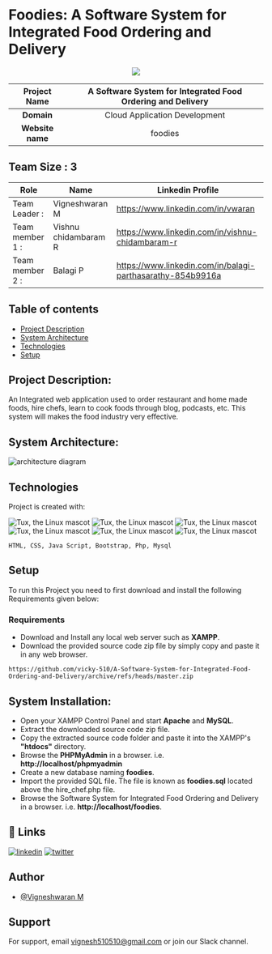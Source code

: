# Foodies: A Software System for Integrated Food Ordering and Delivery
<p align="center" float: left>
<img src="https://user-images.githubusercontent.com/103897625/228876935-367eba7e-d986-4a83-9212-a0654452c40e.gif"/>
</p> 


          
|      **Project Name**     | A Software System for Integrated Food Ordering and Delivery |
|:---------------------:|:------------------------------:|
|         **Domain**        |  Cloud Application Development |
|        **Website name**        |  foodies |


## __Team Size : 3__


|Role | Name | Linkedin Profile |
| ------------|---------------|---------------|
|Team Leader :| Vigneshwaran M| https://www.linkedin.com/in/vwaran |
|Team member 1 :| Vishnu chidambaram R| https://www.linkedin.com/in/vishnu-chidambaram-r|
|Team member 2 :| Balagi P | https://www.linkedin.com/in/balagi-parthasarathy-854b9916a |


## Table of contents
* [Project Description](#project-description)
* [System Architecture](#system-architecture)
* [Technologies](#technologies)
* [Setup](#setup)



## Project Description:
An Integrated web application used to order restaurant and home made foods, hire chefs, learn to cook foods through blog, podcasts, etc. This system will makes the food industry very effective.	

	
## System Architecture:

![architecture diagram](https://user-images.githubusercontent.com/103897625/233459918-1df51789-e437-4fd4-9d65-97572f6e4c68.png)


## Technologies
Project is created with:

![Tux, the Linux mascot](https://img.icons8.com/color/48/40C057/html-5--v1.png)   ![Tux, the Linux mascot](https://img.icons8.com/fluency/48/000000/css3.png) ![Tux, the Linux mascot](https://img.icons8.com/fluency/48/000000/javascript.png) ![Tux, the Linux mascot](https://img.icons8.com/color/48/000000/php.png) ![Tux, the Linux mascot](https://img.icons8.com/color/48/000000/bootstrap.png)  ![Tux, the Linux mascot](https://img.icons8.com/color/48/000000/mysql.png) 

    HTML, CSS, Java Script, Bootstrap, Php, Mysql
 
 
 ## Setup
To run this Project you need to first download and install the following Requirements given below:

### Requirements

* Download and Install any local web server such as __XAMPP__.
* Download the provided source code zip file by simply copy and paste it in any web browser.
```
https://github.com/vicky-510/A-Software-System-for-Integrated-Food-Ordering-and-Delivery/archive/refs/heads/master.zip
```
## System Installation:

* Open your XAMPP Control Panel and start __Apache__ and __MySQL__.
* Extract the downloaded source code zip file.
* Copy the extracted source code folder and paste it into the XAMPP's __"htdocs"__ directory.
* Browse the __PHPMyAdmin__ in a browser. i.e. __http://localhost/phpmyadmin__
* Create a new database naming __foodies__.
* Import the provided SQL file. The file is known as __foodies.sql__ located above the hire_chef.php file.
* Browse the Software System for Integrated Food Ordering and Delivery in a browser. i.e. __http://localhost/foodies__.

 
 
## 🔗 Links
[![linkedin](https://img.shields.io/badge/linkedin-0A66C2?style=for-the-badge&logo=linkedin&logoColor=white)](https://www.linkedin.com/in/vwaran)
[![twitter](https://img.shields.io/badge/twitter-1DA1F2?style=for-the-badge&logo=twitter&logoColor=white)](https://twitter.com/)


## Author
- [@Vigneshwaran M](https://www.github.com/vicky-510)


## Support

For support, email vignesh510510@gmail.com or join our Slack channel.



    
